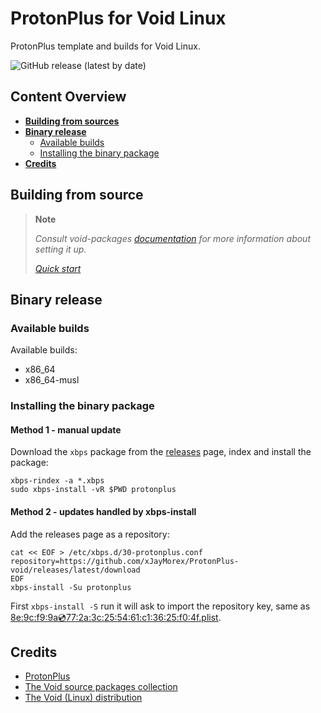 # ProtonPlus for Void Linux  
ProtonPlus template and builds for Void Linux.

![GitHub release (latest by date)](https://img.shields.io/github/v/release/xJayMorex/ProtonPlus-void?style=flat-square)

## Content Overview

- [**Building from sources**](#building-from-source)
- [**Binary release**](#binary-release)
    - [Available builds](#available-builds)
    - [Installing the binary package](#installing-the-binary-package)
- [**Credits**](#credits)

## Building from source

> **Note**
>
> *Consult void-packages [documentation][1] for more information about setting it up.*
>
> [*Quick start*][2]

## Binary release

### Available builds

Available builds:

- x86_64
- x86_64-musl

### Installing the binary package

#### Method 1 - manual update

Download the `xbps` package from the [releases](//github.com/xJayMorex/ProtonPlus-void/releases) page, index and install the package:

```shell
xbps-rindex -a *.xbps
sudo xbps-install -vR $PWD protonplus
```

#### Method 2 - updates handled by xbps-install

Add the releases page as a repository:

```shell
cat << EOF > /etc/xbps.d/30-protonplus.conf
repository=https://github.com/xJayMorex/ProtonPlus-void/releases/latest/download
EOF
xbps-install -Su protonplus
```

First `xbps-install -S` run it will ask to import the repository key, same as [8e:9c:f9:9a:cd:77:2a:3c:25:54:61:c1:36:25:f0:4f.plist](void-packages/common/repo-keys/8e:9c:f9:9a:cd:77:2a:3c:25:54:61:c1:36:25:f0:4f.plist).

## Credits

- [ProtonPlus](//github.com/Vysp3r/ProtonPlus)
- [The Void source packages collection](//github.com/void-linux/void-packages)
- [The Void (Linux) distribution](//voidlinux.org/)

[1]:  //github.com/void-linux/void-packages/#readme
[2]: //github.com/void-linux/void-packages/#quick-start
